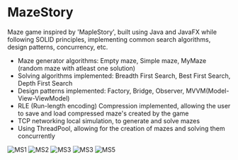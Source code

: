 # MazeStory
Maze game inspired by 'MapleStory', built using Java and JavaFX while following SOLID principles, implementing common search algorithms, design patterns, concurrency, etc.

* Maze generator algorithms: Empty maze, Simple maze, MyMaze (random maze with atleast one solution)
* Solving algorithms implemented: Breadth First Search, Best First Search, Depth First Search
* Design patterns implemented: Factory, Bridge, Observer, MVVM(Model-View-ViewModel)
* RLE (Run-length encoding) Compression implemented, allowing the user to save and load compressed maze's created by the game
* TCP networking local simulation, to generate and solve mazes
* Using ThreadPool, allowing for the creation of mazes and solving them concurrently

![MS1](https://github.com/Nati-Mordekhay/MazeStory/assets/72460220/0eadf17d-d370-4f29-8e40-49177d553886)
![MS2](https://github.com/Nati-Mordekhay/MazeStory/assets/72460220/2503bcce-c1cd-42c9-a0c8-689b37a644d0)
![MS3](https://github.com/Nati-Mordekhay/MazeStory/assets/72460220/b25046d2-5a2b-4d7a-ba18-f5874996c28c)
![MS3](https://github.com/Nati-Mordekhay/MazeStory/assets/72460220/eded64d8-ee89-4dc4-9867-bbb886021da8)
![MS5](https://github.com/Nati-Mordekhay/MazeStory/assets/72460220/fb611052-275e-457e-8c25-aab6242ab4de)
